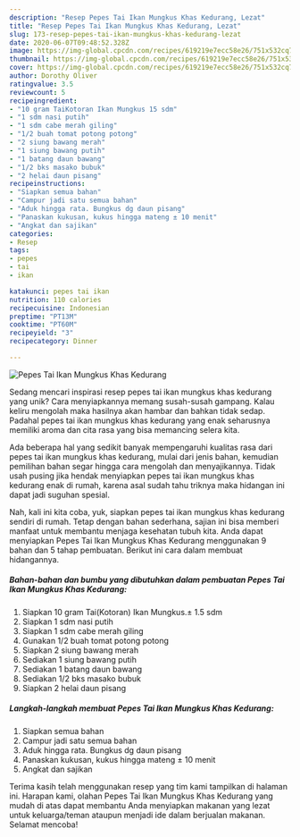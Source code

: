 ```yaml
---
description: "Resep Pepes Tai Ikan Mungkus Khas Kedurang, Lezat"
title: "Resep Pepes Tai Ikan Mungkus Khas Kedurang, Lezat"
slug: 173-resep-pepes-tai-ikan-mungkus-khas-kedurang-lezat
date: 2020-06-07T09:48:52.328Z
image: https://img-global.cpcdn.com/recipes/619219e7ecc58e26/751x532cq70/pepes-tai-ikan-mungkus-khas-kedurang-foto-resep-utama.jpg
thumbnail: https://img-global.cpcdn.com/recipes/619219e7ecc58e26/751x532cq70/pepes-tai-ikan-mungkus-khas-kedurang-foto-resep-utama.jpg
cover: https://img-global.cpcdn.com/recipes/619219e7ecc58e26/751x532cq70/pepes-tai-ikan-mungkus-khas-kedurang-foto-resep-utama.jpg
author: Dorothy Oliver
ratingvalue: 3.5
reviewcount: 5
recipeingredient:
- "10 gram TaiKotoran Ikan Mungkus 15 sdm"
- "1 sdm nasi putih"
- "1 sdm cabe merah giling"
- "1/2 buah tomat potong potong"
- "2 siung bawang merah"
- "1 siung bawang putih"
- "1 batang daun bawang"
- "1/2 bks masako bubuk"
- "2 helai daun pisang"
recipeinstructions:
- "Siapkan semua bahan"
- "Campur jadi satu semua bahan"
- "Aduk hingga rata. Bungkus dg daun pisang"
- "Panaskan kukusan, kukus hingga mateng ± 10 menit"
- "Angkat dan sajikan"
categories:
- Resep
tags:
- pepes
- tai
- ikan

katakunci: pepes tai ikan 
nutrition: 110 calories
recipecuisine: Indonesian
preptime: "PT13M"
cooktime: "PT60M"
recipeyield: "3"
recipecategory: Dinner

---
```



![Pepes Tai Ikan Mungkus Khas Kedurang](https://img-global.cpcdn.com/recipes/619219e7ecc58e26/751x532cq70/pepes-tai-ikan-mungkus-khas-kedurang-foto-resep-utama.jpg)

Sedang mencari inspirasi resep pepes tai ikan mungkus khas kedurang yang unik? Cara menyiapkannya memang susah-susah gampang. Kalau keliru mengolah maka hasilnya akan hambar dan bahkan tidak sedap. Padahal pepes tai ikan mungkus khas kedurang yang enak seharusnya memiliki aroma dan cita rasa yang bisa memancing selera kita.



Ada beberapa hal yang sedikit banyak mempengaruhi kualitas rasa dari pepes tai ikan mungkus khas kedurang, mulai dari jenis bahan, kemudian pemilihan bahan segar hingga cara mengolah dan menyajikannya. Tidak usah pusing jika hendak menyiapkan pepes tai ikan mungkus khas kedurang enak di rumah, karena asal sudah tahu triknya maka hidangan ini dapat jadi suguhan spesial.


Nah, kali ini kita coba, yuk, siapkan pepes tai ikan mungkus khas kedurang sendiri di rumah. Tetap dengan bahan sederhana, sajian ini bisa memberi manfaat untuk membantu menjaga kesehatan tubuh kita. Anda dapat menyiapkan Pepes Tai Ikan Mungkus Khas Kedurang menggunakan 9 bahan dan 5 tahap pembuatan. Berikut ini cara dalam membuat hidangannya.

<!--inarticleads1-->

##### Bahan-bahan dan bumbu yang dibutuhkan dalam pembuatan Pepes Tai Ikan Mungkus Khas Kedurang:

1. Siapkan 10 gram Tai(Kotoran) Ikan Mungkus.± 1.5 sdm
1. Siapkan 1 sdm nasi putih
1. Siapkan 1 sdm cabe merah giling
1. Gunakan 1/2 buah tomat potong potong
1. Siapkan 2 siung bawang merah
1. Sediakan 1 siung bawang putih
1. Sediakan 1 batang daun bawang
1. Sediakan 1/2 bks masako bubuk
1. Siapkan 2 helai daun pisang




<!--inarticleads2-->

##### Langkah-langkah membuat Pepes Tai Ikan Mungkus Khas Kedurang:

1. Siapkan semua bahan
1. Campur jadi satu semua bahan
1. Aduk hingga rata. Bungkus dg daun pisang
1. Panaskan kukusan, kukus hingga mateng ± 10 menit
1. Angkat dan sajikan




Terima kasih telah menggunakan resep yang tim kami tampilkan di halaman ini. Harapan kami, olahan Pepes Tai Ikan Mungkus Khas Kedurang yang mudah di atas dapat membantu Anda menyiapkan makanan yang lezat untuk keluarga/teman ataupun menjadi ide dalam berjualan makanan. Selamat mencoba!
